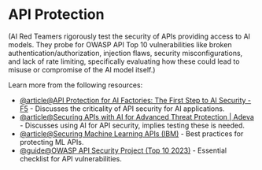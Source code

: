 # API Protection

(AI Red Teamers rigorously test the security of APIs providing access to AI models. They probe for OWASP API Top 10 vulnerabilities like broken authentication/authorization, injection flaws, security misconfigurations, and lack of rate limiting, specifically evaluating how these could lead to misuse or compromise of the AI model itself.)

Learn more from the following resources:

- [@article@API Protection for AI Factories: The First Step to AI Security - F5](https://www.f5.com/company/blog/api-security-for-ai-factories) - Discusses the criticality of API security for AI applications.
- [@article@Securing APIs with AI for Advanced Threat Protection | Adeva](https://adevait.com/artificial-intelligence/securing-apis-with-ai) - Discusses using AI for API security, implies testing these is needed.
- [@article@Securing Machine Learning APIs (IBM)](https://developer.ibm.com/articles/se-securing-machine-learning-apis/) - Best practices for protecting ML APIs.
- [@guide@OWASP API Security Project (Top 10 2023)](https://owasp.org/www-project-api-security/) - Essential checklist for API vulnerabilities.
